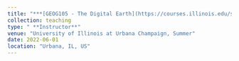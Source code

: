 ```yaml
---
title: "***[GEOG105 - The Digital Earth](https://courses.illinois.edu/schedule/2022/summer/GEOG/105)***"
collection: teaching
type: " **Instructor**"
venue: "University of Illinois at Urbana Champaign, Summer"
date: 2022-06-01
location: "Urbana, IL, US"
---
```




